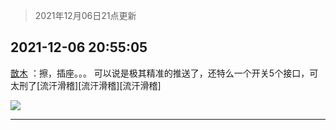 > 2021年12月06日21点更新
<link rel="stylesheet" href="https://cdn.jsdelivr.net/gh/taotie6/sampleJSON@main/css/photo_show.css">
<meta name="referrer" content="no-referrer" />


 ## 2021-12-06 20:55:05 

 [㪚木](https://www.coolapk.com/feed/31948832?shareKey=ODQ4NzljM2M2NWY2NjFhZTBjNGQ~) ：擦，插座。。。
可以说是极其精准的推送了，还特么一个开关5个接口，可太刑了[流汗滑稽][流汗滑稽][流汗滑稽] 

<div class="album">
<img class="img-item" src="http://image.coolapk.com/feed/2021/1206/20/1081091_d1b93a23_5304_5784_300@1080x1151.png" />
</div>

 ------- 


